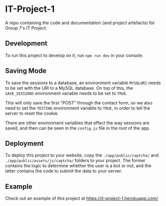 # IT-Project-1
A repo containing the code and documentation (and project artefacts) for Group 7's IT Project.

## Development

To run this project to develop on it, run `npm run dev` in your console.

## Saving Mode

To save the sessions to a database, an environment variable `MYSQLURI` needs to be set with the URI to a MySQL database. On top of this, the `SAVE_SESSIONS` environment variable needs to be set to `TRUE`.

This will only save the first "POST" through the contact form, so we also need to set the `TESTING` environment variable to `TRUE`, in order to tell the server to reset the cookie.

There are other environment variables that effect the way sessions are saved, and then can be seen in the `config.js` file in the root of the app.

## Deployment

To deploy this project to your website, copy the `./app/public/captcha/` and `./app/public/assets/js/captcha/` folders to your project. The former contains the logic to determine whether the user is a bot or not, and the latter contains the code to submit the data to your server.

## Example

Check out an example of this project at https://it-project-1.herokuapp.com/